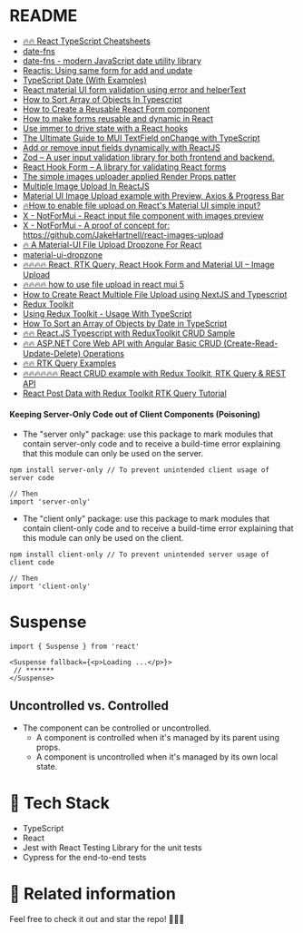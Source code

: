 # README

- [🔥🔥 React TypeScript Cheatsheets](https://react-typescript-cheatsheet.netlify.app/)  
- [date-fns](https://www.npmjs.com/package/date-fns)
- [date-fns - modern JavaScript date utility library](https://date-fns.org/)
- [Reactjs: Using same form for add and update](https://stackoverflow.com/questions/57488743/reactjs-using-same-form-for-add-and-update)
- [TypeScript Date (With Examples)](https://www.spguides.com/typescript-date/)
- [React material UI form validation using error and helperText](https://stackoverflow.com/questions/61381370/react-material-ui-form-validation-using-error-and-helpertext)
- [How to Sort Array of Objects In Typescript](https://reacthustle.com/blog/typescript-sort-array-of-objects-by-property#google_vignette)
- [How to Create a Reusable React Form component](https://www.section.io/engineering-education/how-to-create-a-reusable-react-form/)
- [How to make forms reusable and dynamic in React](https://dev.to/sarahnosal/how-to-make-forms-reusable-and-dynamic-in-react-1em2)
- [Use immer to drive state with a React hooks](https://github.com/immerjs/use-immer)
- [The Ultimate Guide to MUI TextField onChange with TypeScript](https://smartdevpreneur.com/the-ultimate-guide-to-mui-textfield-onchange-with-typescript/)
- [Add or remove input fields dynamically with ReactJS](https://www.cluemediator.com/add-or-remove-input-fields-dynamically-with-reactjs)
- [Zod – A user input validation library for both frontend and backend.](https://www.npmjs.com/package/zod)
- [React Hook Form – A library for validating React forms](https://react-hook-form.com/)
- [The simple images uploader applied Render Props patter](https://www.npmjs.com/package/react-images-uploading?activeTab=readme)
- [Multiple Image Upload In ReactJS](https://www.thecodehubs.com/multiple-image-upload-in-reactjs/)
- [Material UI Image Upload example with Preview, Axios & Progress Bar](https://www.bezkoder.com/material-ui-image-upload/)
- [🔥How to enable file upload on React's Material UI simple input?](https://stackoverflow.com/questions/40589302/how-to-enable-file-upload-on-reacts-material-ui-simple-input)
- [X - NotForMui - React input file component with images preview](https://github.com/JakeHartnell/react-images-upload)
- [X - NotForMui - A proof of concept for: https://github.com/JakeHartnell/react-images-upload ](https://codesandbox.io/s/react-images-upload-poc-0qwrqb)
- [🔥 A Material-UI File Upload Dropzone For React](https://reactjsexample.com/a-material-ui-file-upload-dropzone-for-react/)
- [material-ui-dropzone](https://yuvaleros.github.io/material-ui-dropzone/)
- [🔥🔥🔥🔥 React, RTK Query, React Hook Form and Material UI – Image Upload](https://codevoweb.com/react-rtk-query-react-hook-form-and-material-ui-multipart-formdata/)
- [🔥🔥🔥🔥 how to use file upload in react mui 5](https://frontendshape.com/post/how-to-use-file-upload-in-react-mui-5)
- [How to Create React Multiple File Upload using NextJS and Typescript](https://reacthustle.com/blog/how-to-create-react-multiple-file-upload-using-nextjs-and-typescript#google_vignette)
- [Redux Toolkit](https://redux-toolkit.js.org/)
- [Using Redux Toolkit - Usage With TypeScript](https://redux-toolkit.js.org/usage/usage-with-typescript)
- [How To Sort an Array of Objects by Date in TypeScript](https://typescriptpro.net/how-to-sort-an-array-of-objects-by-date-in-typescript/)
- [🔥🔥 React.JS Typescript with ReduxToolkit CRUD Sample](https://github.com/deanilvincent/React.JS-ReduxToolkit-Typescript-CRUD-Sample/tree/main)
- [🔥🔥 ASP.NET Core Web API with Angular Basic CRUD (Create-Read-Update-Delete) Operations](https://github.com/deanilvincent/ASP.NET-Core-Web-API-with-Angular-Basic-Crud)
- [🔥🔥 RTK Query Examples](https://redux-toolkit.js.org/rtk-query/usage/examples)
- [🔥🔥🔥🔥🔥🔥 React CRUD example with Redux Toolkit, RTK Query & REST API](https://codevoweb.com/react-crud-example-with-redux-toolkit-rtk-query/)
- [React Post Data with Redux Toolkit RTK Query Tutorial](https://www.positronx.io/react-post-data-with-redux-toolkit-rtk-query-tutorial/)

#### Keeping Server-Only Code out of Client Components (Poisoning)
- The "server only" package: use this package to mark modules that contain server-only code and to receive a build-time error explaining that this module can only be used on the server. 
``` 
npm install server-only // To prevent unintended client usage of server code 

// Then
import 'server-only'
``` 
- The "client only" package: use this package to mark modules that contain client-only code and to receive a build-time error explaining that this module can only be used on the client.
``` 
npm install client-only // To prevent unintended server usage of client code 

// Then
import 'client-only'
``` 


# Suspense

```
import { Suspense } from 'react'

<Suspense fallback={<p>Loading ...</p>}>
 // *******        
</Suspense>
```

## Uncontrolled vs. Controlled 

- The component can be controlled or uncontrolled.
	- A component is controlled when it's managed by its parent using props.
	- A component is uncontrolled when it's managed by its own local state.


# 🌈 Tech Stack
- TypeScript
- React
- Jest with React Testing Library for the unit tests
- Cypress for the end-to-end tests


# 🔀 Related information
Feel free to check it out and star the repo! 🌟😊🙌